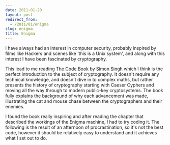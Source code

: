 ```yaml
---
date: 2011-01-20
layout: post
redirect_from:
  - /2011/01/enigma
slug: enigma
title: Enigma
---
```


I have always had an interest in computer security, probably inspired by films like Hackers and scenes like 'this is a Unix system', and along with this interest I have been fascinated by cryptography.

This lead to me reading <a href="http://simonsingh.net/books/the-code-book/the-book/">The Code Book</a> by <a href="http://simonsingh.net/">Simon Singh</a> which I think is the perfect introduction to the subject of cryptography. It doesn't require any technical knowledge, and doesn't dive in to complex maths, but rather presents the history of cryptography starting with Caeser Cyphers and moving all the way through to modern public-key cryptosystems. The book fully explains the background of why each advancement was made, illustrating the cat and mouse chase between the cryptographers and their enemies.

I found the book really inspiring and after reading the chapter that described the workings of the Enigma machine, I had to try coding it. The following is the result of an afternoon of procrastination, so it's not the best code, however it should be relatively easy to understand and it achieves what I set out to do.

<script src="https://gist.github.com/4287497.js"></script>
